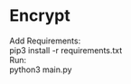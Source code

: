 # Encrypt<br/>
Add Requirements:<br/>
pip3 install -r requirements.txt<br/>
Run:<br/>
python3 main.py